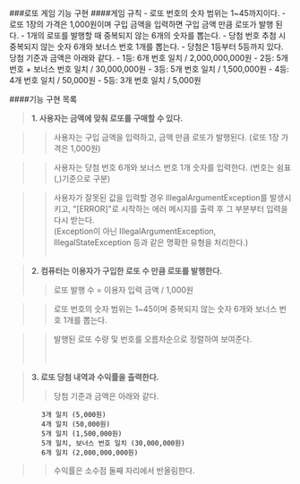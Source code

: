 ###로또 게임 기능 구현
####게임 규칙
    - 로또 번호의 숫자 범위는 1~45까지이다.
    - 로또 1장의 가격은 1,000원이며 구입 금액을 입력하면 구입 금액 만큼 로또가 발행 된다.
    - 1개의 로또를 발행할 때 중복되지 않는 6개의 숫자를 뽑는다.
    - 당첨 번호 추첨 시 중복되지 않는 숫자 6개와 보너스 번호 1개를 뽑는다.
    - 당첨은 1등부터 5등까지 있다. 당첨 기준과 금액은 아래와 같다.
        - 1등: 6개 번호 일치 / 2,000,000,000원
        - 2등: 5개 번호 + 보너스 번호 일치 / 30,000,000원
        - 3등: 5개 번호 일치 / 1,500,000원
        - 4등: 4개 번호 일치 / 50,000원
        - 5등: 3개 번호 일치 / 5,000원
        
####기능 구현 목록

> **1. 사용자는 금액에 맞춰 로또를 구매할 수 있다.**
   
>> 사용자는 구입 금액을 입력하고, 금액 만큼 로또가 발행된다. (로또 1장 가격은 1,000원)
       
>> 사용자는 당첨 번호 6개와 보너스 번호 1개 숫자를 입력한다. (번호는 쉼표(,)기준으로 구분)  

>> 사용자가 잘못된 값을 입력할 경우 IllegalArgumentException를 발생시키고, "[ERROR]"로 시작하는 에러 메시지를 출력 후 그 부분부터 입력을 다시 받는다.  
(Exception이 아닌 IllegalArgumentException, IllegalStateException 등과 같은 명확한 유형을 처리한다.)
<br><br>
    
> **2. 컴퓨터는 이용자가 구입한 로또 수 만큼 로또를 발행한다.**
>> 로또 발행 수 = 이용자 입력 금액 / 1,000원

>> 로또 번호의 숫자 범위는 1~45이며 중복되지 않는 숫자 6개와 보너스 번호 1개를 뽑는다.

>> 발행된 로또 수량 및 번호를 오름차순으로 정렬하여 보여준다.  
<br><br>
    
>**3. 로또 당첨 내역과 수익률을 출력한다.**
>> 당첨 기준과 금액은 아래와 같다.
        
            3개 일치 (5,000원)
            4개 일치 (50,000원)
            5개 일치 (1,500,000원)
            5개 일치, 보너스 번호 일치 (30,000,000원)
            6개 일치 (2,000,000,000원)       
>> 수익률은 소수점 둘째 자리에서 반올림한다. 
       
        
        
